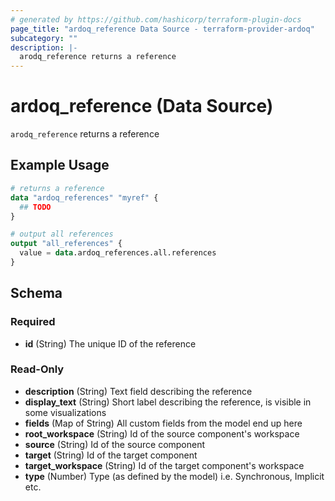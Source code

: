 ```yaml
---
# generated by https://github.com/hashicorp/terraform-plugin-docs
page_title: "ardoq_reference Data Source - terraform-provider-ardoq"
subcategory: ""
description: |-
  arodq_reference returns a reference
---
```


# ardoq_reference (Data Source)

`arodq_reference` returns a reference

## Example Usage

```terraform
# returns a reference
data "ardoq_references" "myref" {
  ## TODO
}

# output all references
output "all_references" {
  value = data.ardoq_references.all.references
}
```

<!-- schema generated by tfplugindocs -->
## Schema

### Required

- **id** (String) The unique ID of the reference

### Read-Only

- **description** (String) Text field describing the reference
- **display_text** (String) Short label describing the reference, is visible in some visualizations
- **fields** (Map of String) All custom fields from the model end up here
- **root_workspace** (String) Id of the source component's workspace
- **source** (String) Id of the source component
- **target** (String) Id of the target component
- **target_workspace** (String) Id of the target component's workspace
- **type** (Number) Type (as defined by the model) i.e. Synchronous, Implicit etc.


